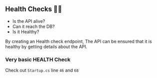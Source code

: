 ## Health Checks 👨‍⚕️ 
- Is the API alive?
- Can it reach the DB?
- Is it Healthy?

By creating an Health check endpoint, The API can be ensured that it is healthy by getting 
details about the API.

### Very basic HEALTH Check
Check out `Startup.cs` line `46` and `68`